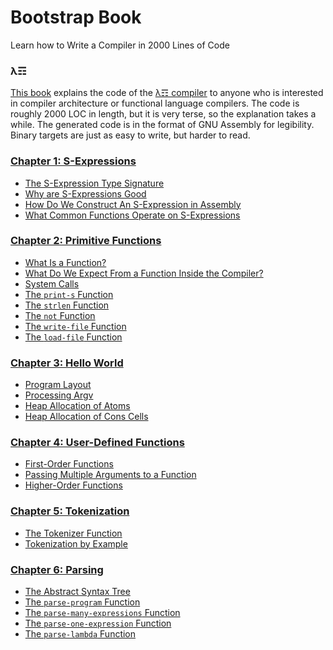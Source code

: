 # Bootstrap Book
Learn how to Write a Compiler in 2000 Lines of Code

### λ☶

[This book](https://github.com/andrew-johnson-4/BootstrapBook/wiki) explains the code of the [λ☶ compiler](https://github.com/andrew-johnson-4/-) to anyone who is interested in compiler architecture or functional language compilers.
The code is roughly 2000 LOC in length, but it is very terse, so the explanation takes a while.
The generated code is in the format of GNU Assembly for legibility.
Binary targets are just as easy to write, but harder to read.

### [Chapter 1: S-Expressions](https://github.com/andrew-johnson-4/BootstrapBook/wiki/S%E2%80%90Expressions)
* [The S-Expression Type Signature](https://github.com/andrew-johnson-4/BootstrapBook/wiki/S%E2%80%90Expressions#the-type-signature)
* [Why are S-Expressions Good](https://github.com/andrew-johnson-4/BootstrapBook/wiki/S%E2%80%90Expressions#why-are-s-expressions-good)
* [How Do We Construct An S-Expression in Assembly](https://github.com/andrew-johnson-4/BootstrapBook/wiki/S%E2%80%90Expressions#how-do-we-construct-an-s-expression-in-assembly)
* [What Common Functions Operate on S-Expressions](https://github.com/andrew-johnson-4/BootstrapBook/wiki/S%E2%80%90Expressions#what-common-functions-operate-on-s-expressions)

### [Chapter 2: Primitive Functions](https://github.com/andrew-johnson-4/BootstrapBook/wiki/Primitive-Functions)
* [What Is a Function?](https://github.com/andrew-johnson-4/BootstrapBook/wiki/Primitive-Functions#what-is-a-function)
* [What Do We Expect From a Function Inside the Compiler?](https://github.com/andrew-johnson-4/BootstrapBook/wiki/Primitive-Functions#what-do-we-expect-from-a-function-inside-the-compiler)
* [System Calls](https://github.com/andrew-johnson-4/BootstrapBook/wiki/Primitive-Functions#system-calls)
* [The `print-s` Function](https://github.com/andrew-johnson-4/BootstrapBook/wiki/Primitive-Functions#the-print-s-function)
* [The `strlen` Function](https://github.com/andrew-johnson-4/BootstrapBook/wiki/Primitive-Functions#the-strlen-function)
* [The `not` Function](https://github.com/andrew-johnson-4/BootstrapBook/wiki/Primitive-Functions#the-not-function)
* [The `write-file` Function](https://github.com/andrew-johnson-4/BootstrapBook/wiki/Primitive-Functions#the-write-file-function)
* [The `load-file` Function](https://github.com/andrew-johnson-4/BootstrapBook/wiki/Primitive-Functions#the-load-file-function)

### [Chapter 3: Hello World](https://github.com/andrew-johnson-4/BootstrapBook/wiki/Hello-World)
* [Program Layout](https://github.com/andrew-johnson-4/BootstrapBook/wiki/Hello-World#program-layout)
* [Processing Argv](https://github.com/andrew-johnson-4/BootstrapBook/wiki/Hello-World#processing-argv)
* [Heap Allocation of Atoms](https://github.com/andrew-johnson-4/BootstrapBook/wiki/Hello-World#heap-allocation-of-atoms)
* [Heap Allocation of Cons Cells](https://github.com/andrew-johnson-4/BootstrapBook/wiki/Hello-World#heap-allocation-of-cons-cells)

### [Chapter 4: User-Defined Functions](https://github.com/andrew-johnson-4/BootstrapBook/wiki/User%E2%80%90Defined-Functions)
* [First-Order Functions](https://github.com/andrew-johnson-4/BootstrapBook/wiki/User%E2%80%90Defined-Functions#what-does-a-first-order-function-look-like)
* [Passing Multiple Arguments to a Function](https://github.com/andrew-johnson-4/BootstrapBook/wiki/User%E2%80%90Defined-Functions#how-are-multiple-arguments-passed-to-a-function)
* [Higher-Order Functions](https://github.com/andrew-johnson-4/BootstrapBook/wiki/User%E2%80%90Defined-Functions#what-do-higher-order-functions-look-like)

### [Chapter 5: Tokenization](https://github.com/andrew-johnson-4/BootstrapBook/wiki/Tokenizer)
* [The Tokenizer Function](https://github.com/andrew-johnson-4/BootstrapBook/wiki/Tokenizer#the-tokenizer-function)
* [Tokenization by Example](https://github.com/andrew-johnson-4/BootstrapBook/wiki/Tokenizer#tokenization-by-example)

### [Chapter 6: Parsing](https://github.com/andrew-johnson-4/BootstrapBook/wiki/Parser)
* [The Abstract Syntax Tree](https://github.com/andrew-johnson-4/BootstrapBook/wiki/Parser#the-abstract-syntax-tree)
* [The `parse-program` Function](https://github.com/andrew-johnson-4/BootstrapBook/wiki/Parser#the-parse-program-function)
* [The `parse-many-expressions` Function](https://github.com/andrew-johnson-4/BootstrapBook/wiki/Parser#the-parse-many-expressions-function)
* [The `parse-one-expression` Function](https://github.com/andrew-johnson-4/BootstrapBook/wiki/Parser#the-parse-one-expression-function)
* [The `parse-lambda` Function](https://github.com/andrew-johnson-4/BootstrapBook/wiki/Parser#the-parse-lambda-function)
